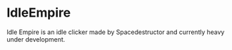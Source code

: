 # IdleEmpire
Idle Empire is an idle clicker made by Spacedestructor and currently heavy under development.
